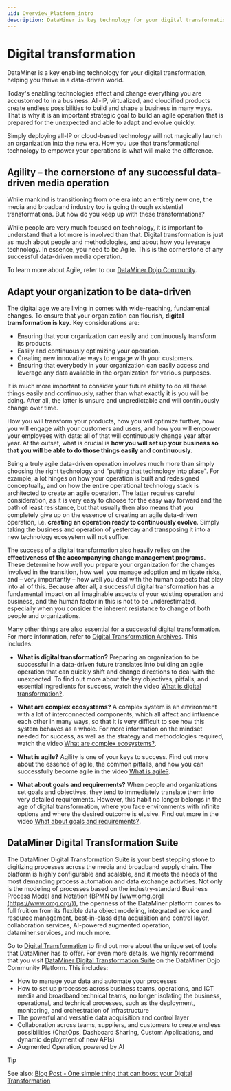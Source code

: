 ```yaml
---
uid: Overview_Platform_intro
description: DataMiner is key technology for your digital transformation, ensuring your operation is prepared for the unexpected and capable of evolving quickly.
---
```


# Digital transformation

DataMiner is a key enabling technology for your digital transformation, helping you thrive in a data-driven world.

Today's enabling technologies affect and change everything you are accustomed to in a business. All-IP, virtualized, and cloudified products create endless possibilities to build and shape a business in many ways. That is why it is an important strategic goal to build an agile operation that is prepared for the unexpected and able to adapt and evolve quickly.

Simply deploying all-IP or cloud-based technology will not magically launch an organization into the new era. How you use that transformational technology to empower your operations is what will make the difference.

## Agility – the cornerstone of any successful data-driven media operation

While mankind is transitioning from one era into an entirely new one, the media and broadband industry too is going through existential transformations. But how do you keep up with these transformations?

While people are very much focused on technology, it is important to understand that a lot more is involved than that. Digital transformation is just as much about people and methodologies, and about how you leverage technology. In essence, you need to be Agile. This is the cornerstone of any successful data-driven media operation.

To learn more about Agile, refer to our [DataMiner Dojo Community](https://community.dataminer.services/agile-webspace/).

## Adapt your organization to be data-driven

The digital age we are living in comes with wide-reaching, fundamental changes. To ensure that your organization can flourish, **digital transformation is key**. Key considerations are:

- Ensuring that your organization can easily and continuously transform its products.
- Easily and continuously optimizing your operation.
- Creating new innovative ways to engage with your customers.
- Ensuring that everybody in your organization can easily access and leverage any data available in the organization for various purposes.

It is much more important to consider your future ability to do all these things easily and continuously, rather than what exactly it is you will be doing. After all, the latter is unsure and unpredictable and will continuously change over time.

How you will transform your products, how you will optimize further, how you will engage with your customers and users, and how you will empower your employees with data: all of that will continuously change year after year. At the outset, what is crucial is **how you will set up your business so that you will be able to do those things easily and continuously**.

Being a truly agile data-driven operation involves much more than simply choosing the right technology and "putting that technology into place". For example, a lot hinges on how your operation is built and redesigned conceptually, and on how the entire operational technology stack is architected to create an agile operation. The latter requires careful consideration, as it is very easy to choose for the easy way forward and the path of least resistance, but that usually then also means that you completely give up on the essence of creating an agile data-driven operation, i.e. **creating an operation ready to continuously evolve**. Simply taking the business and operation of yesterday and transposing it into a new technology ecosystem will not suffice.

The success of a digital transformation also heavily relies on the **effectiveness of the accompanying change management programs**. These determine how well you prepare your organization for the changes involved in the transition, how well you manage adoption and mitigate risks, and – very importantly – how well you deal with the human aspects that play into all of this. Because after all, a successful digital transformation has a fundamental impact on all imaginable aspects of your existing operation and business, and the human factor in this is not to be underestimated, especially when you consider the inherent resistance to change of both people and organizations.

Many other things are also essential for a successful digital transformation. For more information, refer to [Digital Transformation Archives](https://community.dataminer.services/tag/digital-transformation/). This includes:

- **What is digital transformation?** Preparing an organization to be successful in a data-driven future translates into building an agile operation that can quickly shift and change directions to deal with the unexpected. To find out more about the key objectives, pitfalls, and essential ingredients for success, watch the video [What is digital transformation?](https://community.dataminer.services/what-is-digital-transformation/).

- **What are complex ecosystems?** A complex system is an environment with a lot of interconnected components, which all affect and influence each other in many ways, so that it is very difficult to see how this system behaves as a whole. For more information on the mindset needed for success, as well as the strategy and methodologies required, watch the video [What are complex ecosystems?](https://community.dataminer.services/what-are-complex-ecosystems/).

- **What is agile?** Agility is one of your keys to success. Find out more about the essence of agile, the common pitfalls, and how you can successfully become agile in the video [What is agile?](https://community.dataminer.services/what-is-agile/).

- **What about goals and requirements?** When people and organizations set goals and objectives, they tend to immediately translate them into very detailed requirements. However, this habit no longer belongs in the age of digital transformation, where you face environments with infinite options and where the desired outcome is elusive. Find out more in the video [What about goals and requirements?](https://community.dataminer.services/what-about-goals-and-requirements/).

## DataMiner Digital Transformation Suite

The DataMiner Digital Transformation Suite is your best stepping stone to digitizing processes across the media and broadband supply chain. The platform is highly configurable and scalable, and it meets the needs of the most demanding process automation and data exchange activities. Not only is the modeling of processes based on the industry-standard Business Process Model and Notation (BPMN by [www.omg.org](https://www.omg.org/)), the openness of the DataMiner platform comes to full fruition from its flexible data object modeling, integrated service and resource management, best-in-class data acquisition and control layer, collaboration services, AI-powered augmented operation, dataminer.services, and much more.

Go to [Digital Transformation](https://skyline.be/digital-transformation) to find out more about the unique set of tools that DataMiner has to offer. For even more details, we highly recommend that you visit [DataMiner Digital Transformation Suite](https://community.dataminer.services/solution/digital-transformation-suite/) on the DataMiner Dojo Community Platform. This includes:

- How to manage your data and automate your processes
- How to set up processes across business teams, operations, and ICT media and broadband technical teams, no longer isolating the business, operational, and technical processes, such as the deployment, monitoring, and orchestration of infrastructure
- The powerful and versatile data acquisition and control layer
- Collaboration across teams, suppliers, and customers to create endless possibilities (ChatOps, Dashboard Sharing, Custom Applications, and dynamic deployment of new APIs)
- Augmented Operation, powered by AI

> [!TIP]
> See also: [Blog Post - One simple thing that can boost your Digital Transformation](https://skyline.be/skyline/news/one-simple-thing-can-boost-your-digital-transformation)
